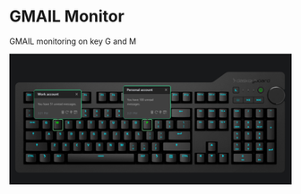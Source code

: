 # GMAIL Monitor

GMAIL monitoring on key G and M

![Gmail monitoring on a Das Keybaord Q](assets/simulator.png "Q Gmail")
